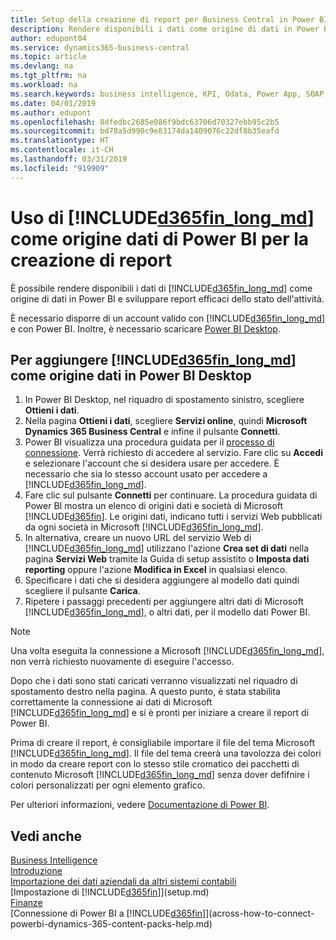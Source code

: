 ```yaml
---
title: Setup della creazione di report per Business Central in Power BI | Documenti Microsoft
description: Rendere disponibili i dati come origine di dati in Power BI e sviluppare report efficaci dello stato dell'attività.
author: edupont04
ms.service: dynamics365-business-central
ms.topic: article
ms.devlang: na
ms.tgt_pltfrm: na
ms.workload: na
ms.search.keywords: business intelligence, KPI, Odata, Power App, SOAP, analysis
ms.date: 04/01/2019
ms.author: edupont
ms.openlocfilehash: 8dfedbc2685e086f9bdc63706d70327ebb95c2b5
ms.sourcegitcommit: bd78a5d990c9e83174da1409076c22df8b35eafd
ms.translationtype: HT
ms.contentlocale: it-CH
ms.lasthandoff: 03/31/2019
ms.locfileid: "919909"
---
```

# <a name="using-included365finlongmdincludesd365finlongmdmd-as-power-bi-data-source-for-building-reports"></a>Uso di [!INCLUDE[d365fin_long_md](includes/d365fin_long_md.md)] come origine dati di Power BI per la creazione di report
È possibile rendere disponibili i dati di [!INCLUDE[d365fin_long_md](includes/d365fin_long_md.md)] come origine di dati in Power BI e sviluppare report efficaci dello stato dell'attività.  

È necessario disporre di un account valido con [!INCLUDE[d365fin_long_md](includes/d365fin_long_md.md)] e con Power BI. Inoltre, è necessario scaricare [Power BI Desktop](https://powerbi.microsoft.com/en-us/desktop/).  

## <a name="to-add-included365finlongmdincludesd365finlongmdmd-as-a-data-source-in-power-bi-desktop"></a>Per aggiungere [!INCLUDE[d365fin_long_md](includes/d365fin_long_md.md)] come origine dati in Power BI Desktop
1. In Power BI Desktop, nel riquadro di spostamento sinistro, scegliere **Ottieni i dati**.
2. Nella pagina **Ottieni i dati**, scegliere **Servizi online**, quindi **Microsoft Dynamics 365 Business Central** e infine il pulsante **Connetti**.
3. Power BI visualizza una procedura guidata per il [processo di connessione](across-how-to-connect-powerbi-dynamics-365-content-packs-help.md). Verrà richiesto di accedere al servizio. Fare clic su **Accedi** e selezionare l'account che si desidera usare per accedere. È necessario che sia lo stesso account usato per accedere a [!INCLUDE[d365fin_long_md](includes/d365fin_long_md.md)].
4. Fare clic sul pulsante **Connetti** per continuare. La procedura guidata di Power BI mostra un elenco di origini dati e società di Microsoft [!INCLUDE[d365fin](includes/d365fin_md.md)]. Le origini dati, indicano tutti i servizi Web pubblicati da ogni società in Microsoft [!INCLUDE[d365fin_long_md](includes/d365fin_long_md.md)].
5. In alternativa, creare un nuovo URL del servizio Web di [!INCLUDE[d365fin_long_md](includes/d365fin_long_md.md)] utilizzano l'azione **Crea set di dati** nella pagina **Servizi Web** tramite la Guida di setup assistito o **Imposta dati reporting** oppure l'azione **Modifica in Excel** in qualsiasi elenco.
6. Specificare i dati che si desidera aggiungere al modello dati quindi scegliere il pulsante **Carica**.
7. Ripetere i passaggi precedenti per aggiungere altri dati di Microsoft [!INCLUDE[d365fin_long_md](includes/d365fin_long_md.md)], o altri dati, per il modello dati Power BI.

> [!NOTE]  
> Una volta eseguita la connessione a Microsoft [!INCLUDE[d365fin_long_md](includes/d365fin_long_md.md)], non verrà richiesto nuovamente di eseguire l'accesso.

Dopo che i dati sono stati caricati verranno visualizzati nel riquadro di spostamento destro nella pagina. A questo punto, è stata stabilita correttamente la connessione ai dati di Microsoft [!INCLUDE[d365fin_long_md](includes/d365fin_long_md.md)] e si è pronti per iniziare a creare il report di Power BI. 

Prima di creare il report, è consigliabile importare il file del tema Microsoft [!INCLUDE[d365fin_long_md](includes/d365fin_long_md.md)].  Il file del tema creerà una tavolozza dei colori in modo da creare report con lo stesso stile cromatico dei pacchetti di contenuto Microsoft [!INCLUDE[d365fin_long_md](includes/d365fin_long_md.md)] senza dover defifnire i colori personalizzati per ogni elemento grafico.

Per ulteriori informazioni, vedere [Documentazione di Power BI](https://powerbi.microsoft.com/documentation/powerbi-landing-page/).

## <a name="see-also"></a>Vedi anche
[Business Intelligence](bi.md)  
[Introduzione](product-get-started.md)  
[Importazione dei dati aziendali da altri sistemi contabili](across-import-data-configuration-packages.md)  
[Impostazione di [!INCLUDE[d365fin](includes/d365fin_md.md)]](setup.md)   
[Finanze](finance.md)  
[Connessione di Power BI a [!INCLUDE[d365fin](includes/d365fin_md.md)]](across-how-to-connect-powerbi-dynamics-365-content-packs-help.md)  
